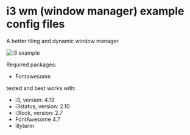 # i3 wm (window manager) example config files
A better tiling and dynamic window manager

![i3 example](screen.png?raw=true "Desktop preview")

Required packages:

- Fontawesome

tested and best works with:

- i3, version: 4.13
- i3status, version: 2.10
- i3lock, version: 2.7
- FontAwesome 4.7
- lilyterm 
